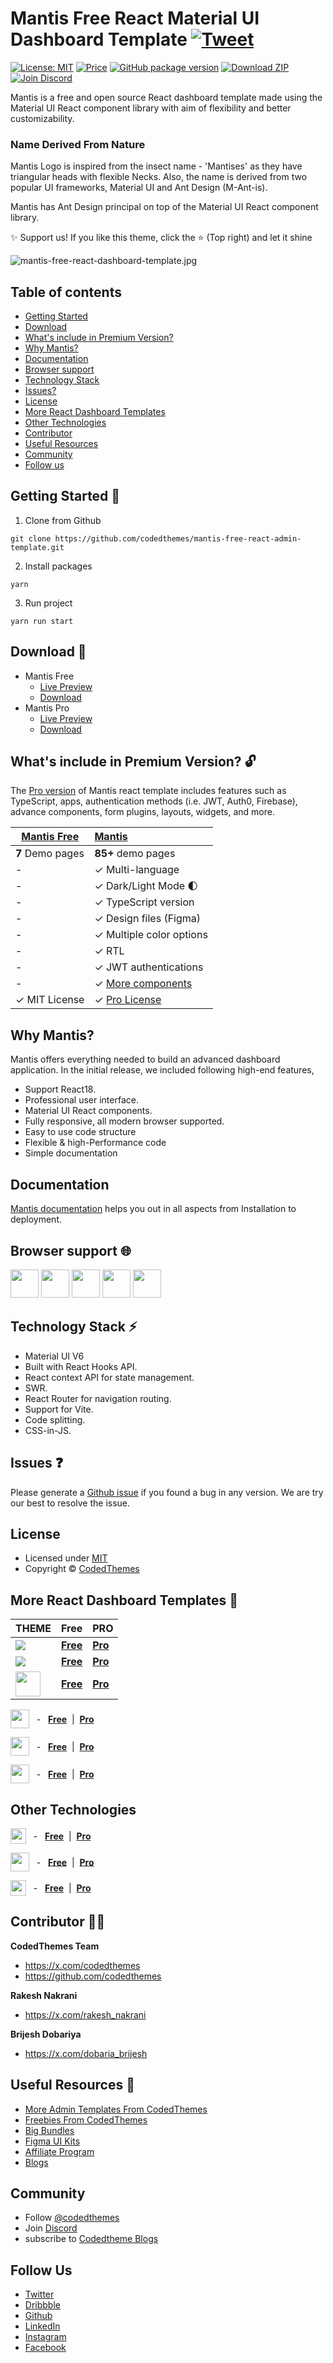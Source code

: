 # Mantis Free React Material UI Dashboard Template [![Tweet](https://img.shields.io/twitter/url/http/shields.io.svg?style=social)](https://twitter.com/intent/tweet?text=Get%20Berry%20Angular%20-%20The%20Most%20Beautiful%20Bootstrap%20Designed%20Admin%20Dashboard%20Template%20&url=https://berrydashboard.io/angular/default&via=codedthemes&hashtags=angular,webdev,developers,typescript)

[![License: MIT](https://img.shields.io/badge/License-MIT-yellow.svg)](https://opensource.org/licenses/MIT)
[![Price](https://img.shields.io/badge/price-FREE-0098f7.svg)](https://github.com/codedthemes/mantis-free-react-admin-template/blob/master/LICENSE)
[![GitHub package version](https://img.shields.io/github/package-json/v/codedthemes/mantis-free-react-admin-template)](https://github.com/codedthemes/mantis-free-react-admin-template/)
[![Download ZIP](https://img.shields.io/badge/Download-ZIP-blue?style=flat-square&logo=github)](https://codedthemes.com/item/mantis-free-mui-admin-template/)
[![Join Discord](https://img.shields.io/badge/Join-Discord-5865F2?style=flat-square&logo=discord&logoColor=white)](https://discord.com/invite/p2E2WhCb6s)


Mantis is a free and open source React dashboard template made using the Material UI React component library with aim of flexibility and better customizability.

### Name Derived From Nature

Mantis Logo is inspired from the insect name - 'Mantises' as they have triangular heads with flexible Necks. Also, the name is derived from two popular UI frameworks, Material UI and Ant Design (M-Ant-is).

Mantis has Ant Design principal on top of the Material UI React component library.


✨ Support us! If you like this theme, click the ⭐ (Top right) and let it shine

![mantis-free-react-dashboard-template.jpg](https://mantisdashboard.io/adv-banner-images/og-social-v1.1.0.png)

## Table of contents

- [Getting Started](#getting-started)
- [Download](#download)
- [What's include in Premium Version?](#whats-include-in-premium-version?)
- [Why Mantis?](#why-mantis?)
- [Documentation](#documentation)
- [Browser support](#browser-support)
- [Technology Stack](#technology-stack)
- [Issues?](#issues)
- [License](#license)
- [More React Dashboard Templates](#more-react-dashboard-templates)
- [Other Technologies](#other-technologies)
- [Contributor](#contributor)   
- [Useful Resources](#useful-resources)
- [Community](#community)
- [Follow us](#follow-us)

## Getting Started 🚀

1. Clone from Github

```
git clone https://github.com/codedthemes/mantis-free-react-admin-template.git
```

2. Install packages

```
yarn
```

3. Run project

```
yarn run start
```

## Download 🔽

- Mantis Free 
    - [Live Preview](https://mantisdashboard.io/free/) 
    - [Download](https://codedthemes.com/item/mantis-free-mui-admin-template/)
- Mantis Pro 
    - [Live Preview](https://mantisdashboard.io/) 
    - [Download](https://codedthemes.com/item/mantis-mui-react-dashboard-template/)

## What's include in Premium Version? 🔓
The [Pro version](https://mantisdashboard.io/) of Mantis react template includes features such as TypeScript, apps, authentication methods (i.e. JWT, Auth0, Firebase), advance components, form plugins, layouts, widgets, and more.

| [Mantis Free](https://mantisdashboard.io/free/) | [Mantis](https://mantisdashboard.io/) |
| ----------------------------------------------------- | :------------------------------------------------------------------------------------------------------------------------------------------------------------- |
| **7** Demo pages                                      | **85+** demo pages                                                                                                                                             |
| -                                                     | ✓ Multi-language                                                                                                                                               |
| -                                                     | ✓ Dark/Light Mode 🌓                                                                                                                                           |
| -                                                     | ✓ TypeScript version                                                                                                                                           |
| -                                                     | ✓ Design files (Figma)                                                                                                                                         |
| -                                                     | ✓ Multiple color options                                                                               |
| -                                                     | ✓ RTL                                                                                                                                                          |
| -                                                     | ✓ JWT authentications                                                                                                                                          |
| -                                                     | ✓ [More components](https://mantisdashboard.io/components-overview/autocomplete)                                                                                     |
| ✓ MIT License                                         | ✓ [Pro License](https://mui.com/store/license/)

## Why Mantis? 

Mantis offers everything needed to build an advanced dashboard application. In the initial release, we included following high-end features,

- Support React18.
- Professional user interface.
- Material UI React components.
- Fully responsive, all modern browser supported.
- Easy to use code structure
- Flexible & high-Performance code
- Simple documentation
     
## Documentation

[Mantis documentation](https://codedthemes.gitbook.io/mantis) helps you out in all aspects from Installation to deployment.

## Browser support 🌐
<img src="https://org-public-assets.s3.us-west-2.amazonaws.com/logos/chrome.png" width="45" height="45" > <img src="https://org-public-assets.s3.us-west-2.amazonaws.com/logos/edge.png" width="45" height="45" > <img src="https://org-public-assets.s3.us-west-2.amazonaws.com/logos/safari.png" width="45" height="45" > <img src="https://org-public-assets.s3.us-west-2.amazonaws.com/logos/firefox.png" width="45" height="45" > <img src="https://org-public-assets.s3.us-west-2.amazonaws.com/logos/opera.png" width="45" height="45" >

## Technology Stack ⚡️

- Material UI V6
- Built with React Hooks API.
- React context API for state management.
- SWR.
- React Router for navigation routing.
- Support for Vite.
- Code splitting.
- CSS-in-JS.

## Issues ❓ 

Please generate a [Github issue](https://github.com/codedthemes/mantis-free-react-admin-template/issues) if you found a bug in any version. We are try our best to resolve the issue.

## License 
- Licensed under [MIT](https://github.com/codedthemes/mantis-free-react-admin-template/blob/master/LICENSE)
- Copyright © [CodedThemes](https://codedthemes.com/)

## More React Dashboard Templates 🔗

| THEME | Free | PRO |
| ----- | :----| :---|
| <img src="https://org-public-assets.s3.us-west-2.amazonaws.com/logos/Berry with name.png" style="display:inline-block; vertical-align:middle;"> | [**Free**](https://codedthemes.com/item/berry-mui-free-react-admin-template/) | [**Pro**](https://codedthemes.com/item/berry-material-react-admin-template/) |
| <img src="https://org-public-assets.s3.us-west-2.amazonaws.com/logos/Datta with name.png" style="display:inline-block; vertical-align:middle;"> | [**Free**](https://codedthemes.com/item/datta-able-react-free-admin-template/) | [**Pro**](https://codedthemes.com/item/datta-able-react-admin-template/) |
| <img src="https://org-public-assets.s3.us-west-2.amazonaws.com/logos/Gradient with name.png" height="40" style="display:inline-block; vertical-align:middle;"> | [**Free**](https://codedthemes.com/item/gradient-able-reactjs-free-admin-template/) | [**Pro**](https://codedthemes.com/item/gradient-able-reactjs-admin-dashboard/) |



<img src="https://org-public-assets.s3.us-west-2.amazonaws.com/logos/Berry.png" width="30" height="30" style="display:inline-block; vertical-align:middle;"> <span style="vertical-align:middle;"> &nbsp;&nbsp;-&nbsp;&nbsp; [**Free**](https://codedthemes.com/item/berry-mui-free-react-admin-template/) &nbsp;| &nbsp;[**Pro**](https://codedthemes.com/item/berry-material-react-admin-template/)</span>

<img src="https://org-public-assets.s3.us-west-2.amazonaws.com/logos/Datta.png" width="30" height="30" style="display:inline-block; vertical-align:middle;"> <span style="vertical-align:middle;"> &nbsp;&nbsp;-&nbsp;&nbsp; [**Free**](https://codedthemes.com/item/datta-able-react-free-admin-template/) &nbsp;| &nbsp;[**Pro**](https://codedthemes.com/item/datta-able-react-admin-template/)</span>

<img src="https://org-public-assets.s3.us-west-2.amazonaws.com/logos/Gradient.png" width="30" height="30" style="display:inline-block; vertical-align:middle;"> <span style="vertical-align:middle;"> &nbsp;&nbsp;-&nbsp;&nbsp; [**Free**](https://codedthemes.com/item/gradient-able-reactjs-free-admin-template/) &nbsp;| &nbsp;[**Pro**](https://codedthemes.com/item/gradient-able-reactjs-admin-dashboard/)</span>
                                         

## Other Technologies

<img src="https://org-public-assets.s3.us-west-2.amazonaws.com/logos/Angular.png" width="25" height="25" style="display:inline-block; vertical-align:middle;"> <span style="vertical-align:middle;"> &nbsp;&nbsp;-&nbsp;&nbsp; [**Free**](https://codedthemes.com/item/mantis-angular-free-admin-template/) &nbsp;| &nbsp;[**Pro**](https://codedthemes.com/item/mantis-angular-admin-template/)</span>

<img src="https://org-public-assets.s3.us-west-2.amazonaws.com/logos/Bootstrap.png" width="30" height="30" style="display:inline-block; vertical-align:middle;"> <span style="vertical-align:middle;"> &nbsp;&nbsp;-&nbsp;&nbsp; [**Free**](https://codedthemes.com/item/mantis-bootstrap-free-admin-template/) &nbsp;| &nbsp;[**Pro**](https://codedthemes.com/item/mantis-bootstrap-admin-dashboard/)</span>

<img src="https://org-public-assets.s3.us-west-2.amazonaws.com/logos/Vue.png" width="25" height="25" style="display:inline-block; vertical-align:middle;"> <span style="vertical-align:middle;"> &nbsp;&nbsp;-&nbsp;&nbsp; [**Free**](https://codedthemes.com/item/mantis-free-vuetify-vuejs-admin-template/) &nbsp;| &nbsp;[**Pro**](https://codedthemes.com/item/mantis-vue-admin-template/)</span>


## Contributor 👩‍💻

**CodedThemes Team**
- https://x.com/codedthemes
- https://github.com/codedthemes

**Rakesh Nakrani** 
- https://x.com/rakesh_nakrani

**Brijesh Dobariya**
- https://x.com/dobaria_brijesh

## Useful Resources 📌
- [More Admin Templates From CodedThemes](https://codedthemes.com/item/category/admin-templates/)
- [Freebies From CodedThemes](https://codedthemes.com/item/category/free-templates/)
- [Big Bundles](https://codedthemes.com/item/big-bundle/)
- [Figma UI Kits](https://codedthemes.com/item/category/templates/figma/)
- [Affiliate Program](https://codedthemes.com/affiliate/)
- [Blogs](https://blog.codedthemes.com/)

## Community
- Follow [@codedthemes](https://x.com/codedthemes)
- Join [Discord](https://discord.com/invite/p2E2WhCb6s)
- subscribe to [Codedtheme Blogs](https://blog.codedthemes.com/)

## Follow Us

- [Twitter](https://twitter.com/codedthemes)
- [Dribbble](https://dribbble.com/codedthemes)
- [Github](https://github.com/codedthemes)
- [LinkedIn](https://www.linkedin.com/company/codedthemes/)
- [Instagram](https://www.instagram.com/codedthemes/)
- [Facebook](https://www.facebook.com/codedthemes)

